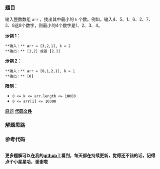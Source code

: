 ### 题目
输入整数数组 `arr` ，找出其中最小的 `k` 个数。例如，输入4、5、1、6、2、7、3、8这8个数字，则最小的4个数字是1、2、3、4。



**示例 1：**

    
    
    **输入：** arr = [3,2,1], k = 2
    **输出：** [1,2] 或者 [2,1]
    

**示例 2：**

    
    
    **输入：** arr = [0,1,2,1], k = 1
    **输出：** [0]



**限制：**

  * `0 <= k <= arr.length <= 10000`
  * `0 <= arr[i] <= 10000`

[原题](https://leetcode-cn.com/problems/zui-xiao-de-kge-shu-lcof/)    **[代码文件]()**


### 解题思路




### 参考代码

```go


```




**更多题解可以在我的[github](https://github.com/LZH139/leetcode_Go)上看到，每天都在持续更新，觉得还不错的话，记得点个小星星哈，谢谢啦**
